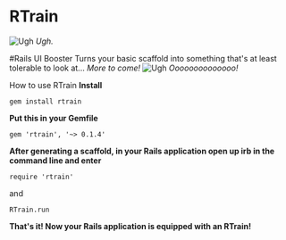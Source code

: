 # RTrain
![Ugh](http://www.heyridge.com/wp-content/uploads/2015/03/File-2012-12-29-R-train.jpg)
_Ugh._

#Rails UI Booster
Turns your basic scaffold into something that's at least tolerable to look at... _More to come!_
![Ugh](http://i.imgur.com/OInuIHr.png)
_Oooooooooooooo!_

How to use RTrain
**Install**
```
gem install rtrain
```
**Put this in your Gemfile**
```
gem 'rtrain', '~> 0.1.4'
```

**After generating a scaffold, in your Rails application open up irb in the command line and enter**
```
require 'rtrain'
```
and
```
RTrain.run
```
**That's it! Now your Rails application is equipped with an RTrain!**